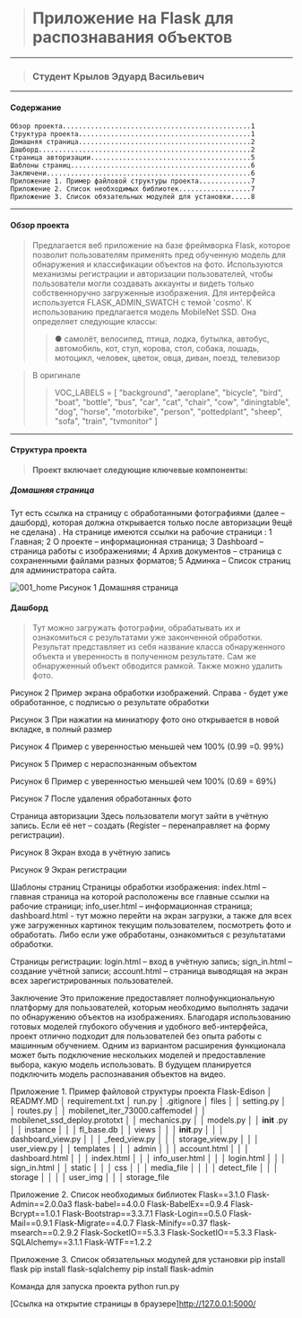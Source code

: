 ># Приложение на Flask для распознавания объектов
---
>### Студент Крылов Эдуард Васильевич
---
#### Содержание
    Обзор проекта...............................................1
    Структура проекта...........................................1
    Домашняя страница...........................................2
    Дашборд.....................................................2
    Страница авторизации........................................5
    Шаблоны страниц.............................................6
    Заключени...................................................6
    Приложение 1. Пример файловой структуры проекта.............7
    Приложение 2. Список необходимых библиотек..................7
    Приложение 3. Список обязательных модулей для установки.....8
---

#### Обзор проекта
> Предлагается веб приложение на базе фреймворка Flask, которое позволит пользователям применять пред обученную модель для обнаружения и классификации объектов на фото.
Используются механизмы регистрации и авторизации пользователей, чтобы пользователи могли создавать аккаунты и видеть только собственноручно загруженные изображения. Для интерфейса используется FLASK_ADMIN_SWATCH с темой 'cosmo'.
> К использованию предлагается модель MobileNet SSD. Она определяет следующие классы:
>> ●	самолёт, велосипед, птица, лодка, бутылка, автобус, автомобиль, кот, стул, корова, стол, собака, лошадь, мотоцикл, человек, цветок, овца, диван, поезд, телевизор

> В оригинале
>> VOC_LABELS = [
    "background", "aeroplane", "bicycle", "bird", "boat", "bottle",
    "bus", "car", "cat", "chair", "cow", "diningtable",
    "dog", "horse", "motorbike", "person", "pottedplant",
    "sheep", "sofa", "train", "tvmonitor"
]

---
#### Структура проекта
> __Проект включает следующие ключевые компоненты:__
##### Домашняя страница

Тут есть ссылка на страницу с обработанными фотографиями (далее – дашборд), которая должна открывается только после авторизации 9ещё не сделана)
. На странице имеются ссылки на рабочие страници :
1 Главная;
2 О проекте – информационная страница;
3 Dashboard – страница работы с изображениями;
4 Архив документов – страница с сохраненными файлами разных форматов;
5 Админка – Список страниц для администратора сайта.

![001_home](https://github.com/user-attachments/assets/2781f229-f251-4bcc-844c-7e85d62e9a35)
Рисунок 1 Домашняя страница

#### Дашборд
> Тут можно загружать фотографии, обрабатывать их и ознакомиться с результатами уже законченной обработки.
Результат представляет из себя название класса обнаруженного объекта и уверенность в полученном результате.
Сам же обнаруженный объект обводится рамкой. Также можно удалить фото.
 
Рисунок 2 Пример экрана обработки изображений. Справа - будет уже обработанное, с подписью о результате обработки
 
Рисунок 3 При нажатии на миниатюру фото оно открывается в новой вкладке, в полный размер
 
Рисунок 4 Пример с уверенностью меньшей чем 100% (0.99 =0. 99%)
 
Рисунок 5 Пример с нераспознанным объектом
 
Рисунок 6 Пример с уверенностью меньшей чем 100% (0.69 = 69%)
 
Рисунок 7 После удаления обработанных фото

Страница авторизации
Здесь пользователи могут зайти в учётную запись.
Если её нет – создать (Register – перенаправляет на форму регистрации).
 
Рисунок 8 Экран входа в учётную запись
 
Рисунок 9 Экран регистрации

Шаблоны страниц
Страницы обработки изображения:
index.html – главная страница на которой расположены все главные ссылки на рабочие страници;
info_user.html – информационная страница;
dashboard.html - тут можно перейти на экран загрузки, а также для всех уже загруженных картинок текущим пользователем, посмотреть фото и обработать. Либо если уже обработаны, ознакомиться с результатами обработки.

Страницы регистрации:
login.html – вход в учётную запись;
sign_in.html – создание учётной записи;
account.html – страница выводящая на экран всех зарегистрированных пользователей.

Заключение
Это приложение предоставляет полнофункциональную платформу для пользователей, которым необходимо выполнять задачи по обнаружению объектов на изображениях. Благодаря использованию готовых моделей глубокого обучения и удобного веб-интерфейса, проект отлично подходит для пользователей без опыта работы с машинным обучением. Одним из вариантом расширения функционала может быть подключение нескольких моделей и предоставление выбора, какую модель использовать.
В будущем планируется подключить модель распознавания объектов на видео.






Приложение 1. Пример файловой структуры проекта
Flask-Edison
│   READMY.MD
│   requirement.txt
│   run.py
│   .gitignore
│   files
│   │   setting.py
│   │   routes.py
│   │   mobilenet_iter_73000.caffemodel
│   │   mobilenet_ssd_deploy.prototxt
│   │   mechanics.py
│   │   models.py
│   │   __init__ .py
│   │   instance
│   │   │   fl_base.db
│   │   views
│   │   │   __init__.py
│   │   │   dashboard_view.py
│   │   │   _feed_view.py
│   │   │   storage_view.py
│   │   │   user_view.py
│   │   templates
│   │   │   admin
│   │   │   account.html
│   │   │   dashboard.html
│   │   │   index.html
│   │   │   info_user.html
│   │   │   login.html
│   │   │   sign_in.html
│   │   static
│   │   │   css
│   │   │   media_file
│   │   │   │   detect_file
│   │   │   storage
│   │   │   │   user_img
│   │   │   storage_file

Приложение 2. Список необходимых библиотек
Flask==3.1.0
Flask-Admin==2.0.0a3
flask-babel==4.0.0
Flask-BabelEx==0.9.4
Flask-Bcrypt==1.0.1
Flask-Bootstrap==3.3.7.1
Flask-Login==0.5.0
Flask-Mail==0.9.1
Flask-Migrate==4.0.7
Flask-Minify==0.37
flask-msearch==0.2.9.2
Flask-SocketIO==5.3.3
Flask-SocketIO==5.3.3
Flask-SQLAlchemy==3.1.1
Flask-WTF==1.2.2

Приложение 3. Список обязательных модулей для установки
pip install flask
pip install flask-sqlalchemy
pip install flask-admin

Команда для запуска проекта
python run.py

[Ссылка на открытие страницы в браузере]http://127.0.0.1:5000/
